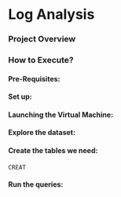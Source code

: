 # Log Analysis

### Project Overview

### How to Execute?

#### Pre-Requisites:



#### Set up:

#### Launching the Virtual Machine:

#### Explore the dataset:

#### Create the tables we need:

```
CREAT 
```



#### Run the queries:

